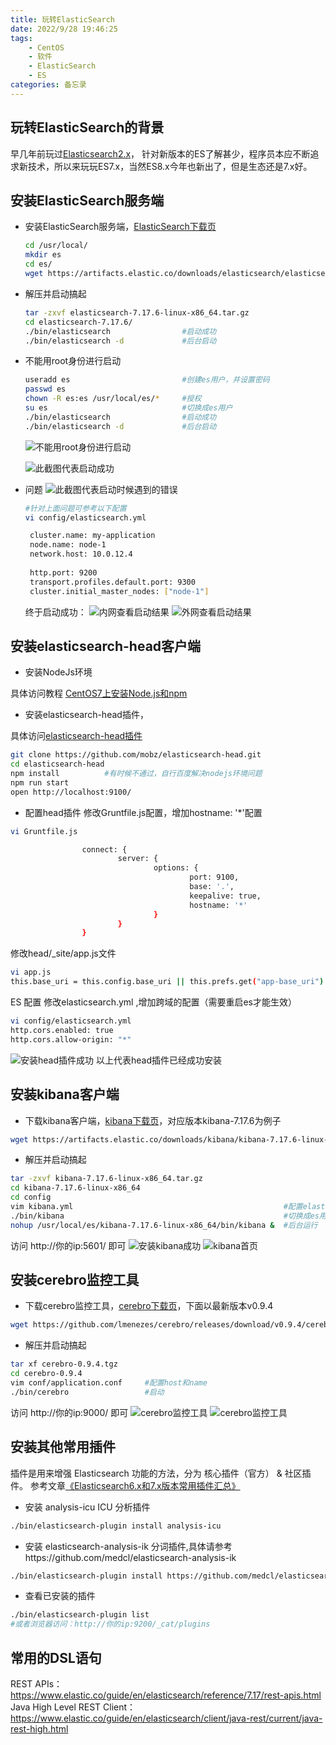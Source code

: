 ```yaml
---
title: 玩转ElasticSearch
date: 2022/9/28 19:46:25
tags:
    - CentOS
    - 软件
    - ElasticSearch
    - ES
categories: 备忘录
---
```






## 玩转ElasticSearch的背景
早几年前玩过[Elasticsearch2.x](http://tech.jasonsoso.com/2015/12/elasticsearch/)，
针对新版本的ES了解甚少，程序员本应不断追求新技术，所以来玩玩ES7.x，当然ES8.x今年也新出了，但是生态还是7.x好。




## 安装ElasticSearch服务端


- 安装ElasticSearch服务端，[ElasticSearch下载页](https://www.elastic.co/cn/downloads/elasticsearch "ElasticSearch下载页")
    ```bash
    cd /usr/local/
    mkdir es
    cd es/
    wget https://artifacts.elastic.co/downloads/elasticsearch/elasticsearch-7.17.6-linux-x86_64.tar.gz
    ```

- 解压并启动搞起

    ```bash
    tar -zxvf elasticsearch-7.17.6-linux-x86_64.tar.gz
    cd elasticsearch-7.17.6/
    ./bin/elasticsearch                #启动成功
    ./bin/elasticsearch -d             #后台启动
    ```


- 不能用root身份进行启动
    ```bash
    useradd es                         #创建es用户，并设置密码
    passwd es  
    chown -R es:es /usr/local/es/*     #授权
    su es                              #切换成es用户
    ./bin/elasticsearch                #启动成功
    ./bin/elasticsearch -d             #后台启动
    ```
  ![不能用root身份进行启动](http://tech.jasonsoso.com/images/202210/es-2.png "不能用root身份进行启动")

  ![此截图代表启动成功](http://tech.jasonsoso.com/images/202210/es-4.png "此截图代表启动成功")

- 问题
  ![此截图代表启动时候遇到的错误](http://tech.jasonsoso.com/images/202210/es-5.png "此截图代表启动时候遇到的错误")

    ```bash
    #针对上面问题可参考以下配置
    vi config/elasticsearch.yml
    ```
    
   ``` bash
    cluster.name: my-application
    node.name: node-1
    network.host: 10.0.12.4
    
    http.port: 9200
    transport.profiles.default.port: 9300
    cluster.initial_master_nodes: ["node-1"]
   ```
  终于启动成功：
  ![内网查看启动结果](http://tech.jasonsoso.com/images/202210/es-6.png "内网查看启动结果")
  ![外网查看启动结果](http://tech.jasonsoso.com/images/202210/es-7.png "外网查看启动结果")






## 安装elasticsearch-head客户端

- 安装NodeJs环境

具体访问教程 [CentOS7上安装Node.js和npm](http://tech.jasonsoso.com/2022/04/centos-install-something/#centos7%E4%B8%8A%E5%AE%89%E8%A3%85nodejs%E5%92%8Cnpm "CentOS7上安装Node.js和npm")

- 安装elasticsearch-head插件，

具体访问[elasticsearch-head插件](https://github.com/mobz/elasticsearch-head "elasticsearch-head插件")

```bash
git clone https://github.com/mobz/elasticsearch-head.git
cd elasticsearch-head
npm install          #有时候不通过，自行百度解决nodejs环境问题
npm run start
open http://localhost:9100/
```


- 配置head插件
  修改Gruntfile.js配置，增加hostname: '*'配置
```bash
vi Gruntfile.js

                connect: {
                        server: {
                                options: {
                                        port: 9100,
                                        base: '.',
                                        keepalive: true,
                                        hostname: '*'
                                }
                        }
                }
```

修改head/_site/app.js文件
```bash
vi app.js
this.base_uri = this.config.base_uri || this.prefs.get("app-base_uri") || "http://你的ip:9200";
```

ES 配置 修改elasticsearch.yml ,增加跨域的配置（需要重启es才能生效）
```bash
vi config/elasticsearch.yml
http.cors.enabled: true
http.cors.allow-origin: "*"
```

![安装head插件成功](http://tech.jasonsoso.com/images/202210/es-8.png "安装head插件成功")
以上代表head插件已经成功安装







## 安装kibana客户端

- 下载kibana客户端，[kibana下载页](https://www.elastic.co/cn/downloads/kibana "Download Kibana")，对应版本kibana-7.17.6为例子

```bash
wget https://artifacts.elastic.co/downloads/kibana/kibana-7.17.6-linux-x86_64.tar.gz
```

- 解压并启动搞起

```bash
tar -zxvf kibana-7.17.6-linux-x86_64.tar.gz
cd kibana-7.17.6-linux-x86_64
cd config
vim kibana.yml                                               #配置elasticsearch.hosts: ["http://你的ip:9200"] 和 server.host: "你的ip"
./bin/kibana                                                 #切换成es用户则启动成功（注意：也是不允许用root启动）
nohup /usr/local/es/kibana-7.17.6-linux-x86_64/bin/kibana &  #后台运行
```
访问 http://你的ip:5601/ 即可
![安装kibana成功](http://tech.jasonsoso.com/images/202210/es-9.png "安装kibana成功")
![kibana首页](http://tech.jasonsoso.com/images/202210/es-10.png "kibana首页")






## 安装cerebro监控工具


- 下载cerebro监控工具，[cerebro下载页](https://github.com/lmenezes/cerebro/releases "Download cerebro")，下面以最新版本v0.9.4

```bash
wget https://github.com/lmenezes/cerebro/releases/download/v0.9.4/cerebro-0.9.4.tgz
```

- 解压并启动搞起

```bash
tar xf cerebro-0.9.4.tgz
cd cerebro-0.9.4
vim conf/application.conf     #配置host和name
./bin/cerebro                 #启动
```
访问 http://你的ip:9000/ 即可
![cerebro监控工具](http://tech.jasonsoso.com/images/202210/es-11.png "cerebro监控工具")
![cerebro监控工具](http://tech.jasonsoso.com/images/202210/es-12.png "cerebro监控工具")






## 安装其他常用插件

插件是用来增强 Elasticsearch 功能的方法，分为 核心插件（官方） & 社区插件。
参考文章[《Elasticsearch6.x和7.x版本常用插件汇总》](https://blog.csdn.net/weixin_30314813/article/details/101858621 "《Elasticsearch6.x和7.x版本常用插件汇总》")

- 安装 analysis-icu ICU 分析插件

```bash
./bin/elasticsearch-plugin install analysis-icu
```

- 安装 elasticsearch-analysis-ik 分词插件,具体请参考https://github.com/medcl/elasticsearch-analysis-ik

```bash
./bin/elasticsearch-plugin install https://github.com/medcl/elasticsearch-analysis-ik/releases/download/v7.17.6/elasticsearch-analysis-ik-7.17.6.zip
```

- 查看已安装的插件
```bash
./bin/elasticsearch-plugin list
#或者浏览器访问：http://你的ip:9200/_cat/plugins
```



## 常用的DSL语句
REST APIs：https://www.elastic.co/guide/en/elasticsearch/reference/7.17/rest-apis.html
Java High Level REST Client：https://www.elastic.co/guide/en/elasticsearch/client/java-rest/current/java-rest-high.html



